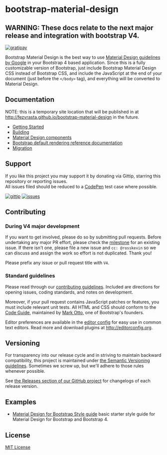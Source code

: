 # bootstrap-material-design

## **WARNING:** These docs relate to the next major release and integration with bootstrap V4.

[![gratipay](https://img.shields.io/gratipay/FezVrasta.svg)](https://gratipay.com/FezVrasta)


Bootstrap Material Design is the best way to use [Material Design guidelines by Google](http://www.google.com/design/spec/material-design/introduction.html) 
in your Bootstrap 4 based application.  Since this is a fully customizable version of Bootstrap,
just include Bootstrap Material Design CSS instead of Bootstrap CSS, and include the JavaScript at 
the end of your document (just before the `</body>` tag), and everything will be converted to Material Design.

## Documentation 

NOTE: this is a temporary site location that will be published in at http://fezvrasta.github.io/bootstrap-material-design in the future. 

- [Getting Started](http://rosskevin.github.io/bootstrap-material-design/getting-started/introduction/)
- [Building](http://rosskevin.github.io/bootstrap-material-design/getting-started/building/)
- [Material Design components](http://rosskevin.github.io/bootstrap-material-design/material-design/list-group/)
- [Bootstrap default rendering reference documentation](http://rosskevin.github.io/bootstrap-material-design/components/buttons/)
- [Migration](http://rosskevin.github.io/bootstrap-material-design/migration/)

## Support

If you like this project you may support it by donating via Gittip, starring this repository or reporting issues.  
All issues filed should be reduced to a [CodePen](http://codepen.io/rosskevin/pen/eJMMVB) test case where possible.

[![gittip](docs/assets/img/gittip-button.jpg)](https://www.gratipay.com/FezVrasta/)
[![issues](docs/assets/img/issues-button.jpg)](https://github.com/FezVrasta/bootstrap-material-design/issues)


## Contributing

### During V4 major development
If you want to get involved, please do so by submitting pull requests.  Before undertaking any major PR effort, please check the [milestone](https://github.com/FezVrasta/bootstrap-material-design/milestones/V4) for an existing issue.  If there isn't one, please file a new issue and `cc: @rosskevin` so we can discuss and assign the work so effort is not duplicated.  Thank you!

Please prefix any issue or pull request title with `V4`.

### Standard guidelines 
Please read through our [contributing guidelines](CONTRIBUTING.md). Included are directions for opening issues, coding standards, and notes on development.

Moreover, if your pull request contains JavaScript patches or features, you must include relevant unit tests. All HTML and CSS should conform to the [Code Guide](http://codeguide.co/), maintained by [Mark Otto](https://github.com/mdo), one of Bootstrap's founders.

Editor preferences are available in the [editor config](https://github.com/FezVrasta/bootstrap-material-design/blob/master/.editorconfig) for easy use in common text editors. Read more and download plugins at <http://editorconfig.org>.

## Versioning

For transparency into our release cycle and in striving to maintain backward compatibility, this project is maintained under 
[the Semantic Versioning guidelines](http://semver.org/). Sometimes we screw up, but we'll adhere to those rules whenever possible.

See [the Releases section of our GitHub project](https://github.com/fezvrasta/bootstrap-material-design/releases) for changelogs 
of each release version. 

## Examples
 - [Material Design for Bootstrap Style guide](https://github.com/bassjobsen/bootstrap-material-design-styleguide) basic starter style guide for Material Design for Bootstrap and Bootstrap 4. 

## License
[MIT License](LICENSE.md) 
